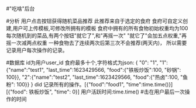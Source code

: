 #"吃啥"后台

#分析 
    用户点击按钮获得随机菜品推荐
    此推荐来自于选定的食府
    食府可自定义创建,用户可上传模板,可修改所拥有的模板
    食府中拥有的所有食物初始权重均为100
    每次随机到的菜品,有两个按钮"就它了",和"再摇一次"
    "就它了"会加五点权重,"再摇一次减两点权重
    一种食物去了连续两次后第三次不会推荐(两天内)，
    所以需要记录用户每次操作的记录。
    
    
#数据库
    id为用户user_id
    食府最多十个,字符格式为json:
    {
    "0": "1", 
    "1":{"name":"test1", "last_time":1623429566, "food":{"铁板炒饭":100, "砂锅": 100}}, 
    "2":{"name":"test2", "last_time":1623429566, "food":{"热卤":100, "鱼粉": 100}}
    }
    did 记录所有的操作。[{"food":"food1", "time":time.time()}]
    [{"food": 铁板炒饭", "time": 0}]
    用户活跃时间:time.time() #击在用户最后一次操作的时间
    

